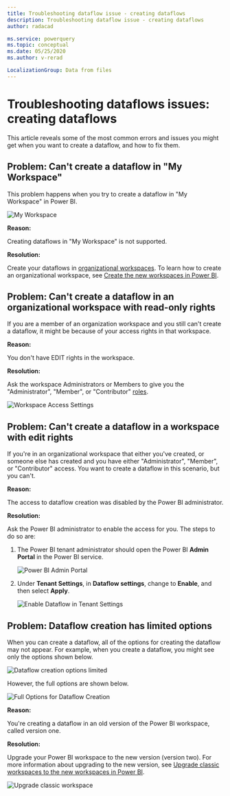 ```yaml
---
title: Troubleshooting dataflow issue - creating dataflows
description: Troubleshooting dataflow issue - creating dataflows
author: radacad

ms.service: powerquery
ms.topic: conceptual
ms.date: 05/25/2020
ms.author: v-rerad

LocalizationGroup: Data from files
---
```


# Troubleshooting dataflows issues: creating dataflows

This article reveals some of the most common errors and issues you might get when you want to create a dataflow, and how to fix them.

## Problem: Can't create a dataflow in "My Workspace"

This problem happens when you try to create a dataflow in "My Workspace" in Power BI.

![My Workspace](media/MyWorkspace.png)

**Reason:**

Creating dataflows in "My Workspace" is not supported.

**Resolution:**

Create your dataflows in [organizational workspaces](https://docs.microsoft.com/power-bi/collaborate-share/service-create-the-new-workspaces). To learn how to create an organizational workspace, see [Create the new workspaces in Power BI](https://docs.microsoft.com/power-bi/collaborate-share/service-create-the-new-workspaces).

## Problem: Can't create a dataflow in an organizational workspace with read-only rights

If you are a member of an organization workspace and you still can't create a dataflow, it might be because of your access rights in that workspace.

**Reason:**

You don't have EDIT rights in the workspace.

**Resolution:**

Ask the workspace Administrators or Members to give you the "Administrator", "Member", or "Contributor" [roles](https://docs.microsoft.com/power-bi/collaborate-share/service-new-workspaces#roles-in-the-new-workspaces).

![Workspace Access Settings](media/WorkspaceAccess.png)

## Problem: Can't create a dataflow in a workspace with edit rights

If you're in an organizational workspace that either you've created, or someone else has created and you have either "Administrator", "Member", or "Contributor" access. You want to create a dataflow in this scenario, but you can't.

**Reason:** 

The access to dataflow creation was disabled by the Power BI administrator.

**Resolution:**

Ask the Power BI administrator to enable the access for you. The steps to do so are:

1. The Power BI tenant administrator should open the Power BI **Admin Portal** in the Power BI service.

   ![Power BI Admin Portal](media/PowerBIAdminPortal.png)

2. Under **Tenant Settings**, in **Dataflow settings**, change to **Enable**, and then select **Apply**.

   ![Enable Dataflow in Tenant Settings](media/EnableDataflow.png)

## Problem: Dataflow creation has limited options

When you can create a dataflow, all of the options for creating the dataflow may not appear. For example, when you create a dataflow, you might see only the options shown below.

![Dataflow creation options limited](media/DataflowCreationLimited.png)

However, the full options are shown below.

![Full Options for Dataflow Creation](media/DataflowCreationFull.png)

**Reason:**

You're creating a dataflow in an old version of the Power BI workspace, called version one.

**Resolution:**

Upgrade your Power BI workspace to the new version (version two). For more information about upgrading to the new version, see [Upgrade classic workspaces to the new workspaces in Power BI](https://docs.microsoft.com/power-bi/collaborate-share/service-upgrade-workspaces).

![Upgrade classic workspace](media/UpgradeWorkspace.png)

